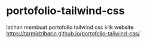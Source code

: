 # portofolio-tailwind-css
latihan membuat portofolio tailwind css
klik website 
https://tarmidzibariq.github.io/portofolio-tailwind-css/
